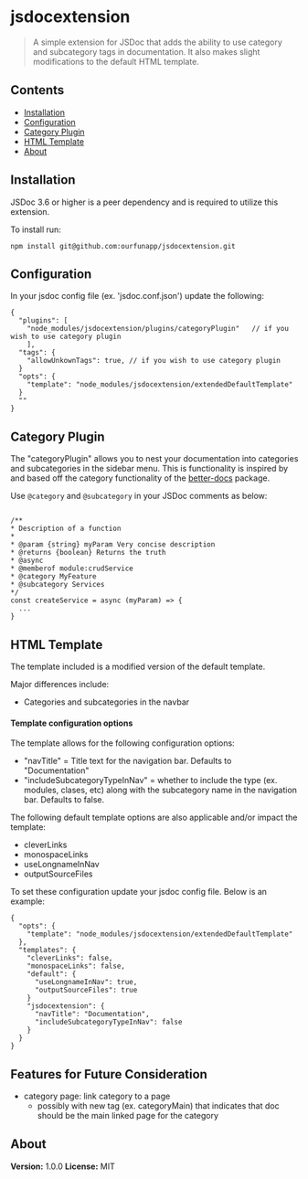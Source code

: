 # jsdocextension

> A simple extension for JSDoc that adds the ability to use category and subcategory tags in documentation. It also makes slight modifications to the default HTML template.

## Contents

- [Installation](#installation)
- [Configuration](#configuration)
- [Category Plugin](#category-plugin)
- [HTML Template](#html-template)
- [About](#about)

## Installation

JSDoc 3.6 or higher is a peer dependency and is required to utilize this extension.

To install run:

```
npm install git@github.com:ourfunapp/jsdocextension.git
```

## Configuration

In your jsdoc config file (ex. 'jsdoc.conf.json') update the following:

```
{
  "plugins": [
    "node_modules/jsdocextension/plugins/categoryPlugin"   // if you wish to use category plugin
    ],
  "tags": {
    "allowUnkownTags": true, // if you wish to use category plugin
  }
  "opts": {
    "template": "node_modules/jsdocextension/extendedDefaultTemplate"
  }
  ""
}
```

## Category Plugin

The "categoryPlugin" allows you to nest your documentation into categories and subcategories in the sidebar menu.
This is functionality is inspired by and based off the category functionality of the [better-docs](https://github.com/SoftwareBrothers/better-docs) package.

Use `@category` and `@subcategory` in your JSDoc comments as below:

```

/**
* Description of a function
*
* @param {string} myParam Very concise description
* @returns {boolean} Returns the truth
* @async
* @memberof module:crudService
* @category MyFeature
* @subcategory Services
*/
const createService = async (myParam) => {
  ...
}

```

## HTML Template

The template included is a modified version of the default template.

Major differences include:

- Categories and subcategories in the navbar

#### Template configuration options

The template allows for the following configuration options:

- "navTitle" = Title text for the navigation bar. Defaults to "Documentation"
- "includeSubcategoryTypeInNav" = whether to include the type (ex. modules, clases, etc) along with the subcategory name in the navigation bar. Defaults to false.

The following default template options are also applicable and/or impact the template:

- cleverLinks
- monospaceLinks
- useLongnameInNav
- outputSourceFiles

To set these configuration update your jsdoc config file. Below is an example:

```
{
  "opts": {
    "template": "node_modules/jsdocextension/extendedDefaultTemplate"
  },
  "templates": {
    "cleverLinks": false,
    "monospaceLinks": false,
    "default": {
      "useLongnameInNav": true,
      "outputSourceFiles": true
    }
    "jsdocextension": {
      "navTitle": "Documentation",
      "includeSubcategoryTypeInNav": false
    }
  }
}
```

## Features for Future Consideration

- category page: link category to a page
  - possibly with new tag (ex. categoryMain) that indicates that doc should be the main linked page for the category

## About

**Version:** 1.0.0
**License:** MIT
